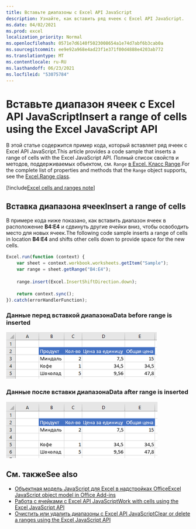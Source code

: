 ```yaml
---
title: Вставьте диапазоны с Excel API JavaScript
description: Узнайте, как вставить ряд ячеек с Excel API JavaScript.
ms.date: 04/02/2021
ms.prod: excel
localization_priority: Normal
ms.openlocfilehash: 0571e7d6140f5023008654a1e74d7abf6b3cab0a
ms.sourcegitcommit: ee9e92a968e4ad23f1e371f00d4888e4203ab772
ms.translationtype: MT
ms.contentlocale: ru-RU
ms.lasthandoff: 06/23/2021
ms.locfileid: "53075784"
---
```

# <a name="insert-a-range-of-cells-using-the-excel-javascript-api"></a><span data-ttu-id="81ade-103">Вставьте диапазон ячеек с Excel API JavaScript</span><span class="sxs-lookup"><span data-stu-id="81ade-103">Insert a range of cells using the Excel JavaScript API</span></span>

<span data-ttu-id="81ade-104">В этой статье содержится пример кода, который вставляет ряд ячеек с Excel API JavaScript.</span><span class="sxs-lookup"><span data-stu-id="81ade-104">This article provides a code sample that inserts a range of cells with the Excel JavaScript API.</span></span> <span data-ttu-id="81ade-105">Полный список свойств и методов, поддерживаемых объектом, см. `Range` [в Excel. Класс Range](/javascript/api/excel/excel.range).</span><span class="sxs-lookup"><span data-stu-id="81ade-105">For the complete list of properties and methods that the `Range` object supports, see the [Excel.Range class](/javascript/api/excel/excel.range).</span></span>

[!include[Excel cells and ranges note](../includes/note-excel-cells-and-ranges.md)]

## <a name="insert-a-range-of-cells"></a><span data-ttu-id="81ade-106">Вставка диапазона ячеек</span><span class="sxs-lookup"><span data-stu-id="81ade-106">Insert a range of cells</span></span>

<span data-ttu-id="81ade-107">В примере кода ниже показано, как вставить диапазон ячеек в расположение **B4:E4** и сдвинуть другие ячейки вниз, чтобы освободить место для новых ячеек.</span><span class="sxs-lookup"><span data-stu-id="81ade-107">The following code sample inserts a range of cells in location **B4:E4** and shifts other cells down to provide space for the new cells.</span></span>

```js
Excel.run(function (context) {
    var sheet = context.workbook.worksheets.getItem("Sample");
    var range = sheet.getRange("B4:E4");

    range.insert(Excel.InsertShiftDirection.down);

    return context.sync();
}).catch(errorHandlerFunction);
```

### <a name="data-before-range-is-inserted"></a><span data-ttu-id="81ade-108">Данные перед вставкой диапазона</span><span class="sxs-lookup"><span data-stu-id="81ade-108">Data before range is inserted</span></span>

![Данные в Excel перед вставкой диапазона.](../images/excel-ranges-start.png)

### <a name="data-after-range-is-inserted"></a><span data-ttu-id="81ade-110">Данные после вставки диапазона</span><span class="sxs-lookup"><span data-stu-id="81ade-110">Data after range is inserted</span></span>

![Данные в Excel после вставки диапазона.](../images/excel-ranges-after-insert.png)

## <a name="see-also"></a><span data-ttu-id="81ade-112">См. также</span><span class="sxs-lookup"><span data-stu-id="81ade-112">See also</span></span>

- [<span data-ttu-id="81ade-113">Объектная модель JavaScript для Excel в надстройках Office</span><span class="sxs-lookup"><span data-stu-id="81ade-113">Excel JavaScript object model in Office Add-ins</span></span>](excel-add-ins-core-concepts.md)
- [<span data-ttu-id="81ade-114">Работа с ячейками с Excel API JavaScript</span><span class="sxs-lookup"><span data-stu-id="81ade-114">Work with cells using the Excel JavaScript API</span></span>](excel-add-ins-cells.md)
- [<span data-ttu-id="81ade-115">Очистить или удалить диапазоны с Excel API JavaScript</span><span class="sxs-lookup"><span data-stu-id="81ade-115">Clear or delete a ranges using the Excel JavaScript API</span></span>](excel-add-ins-ranges-clear-delete.md)
